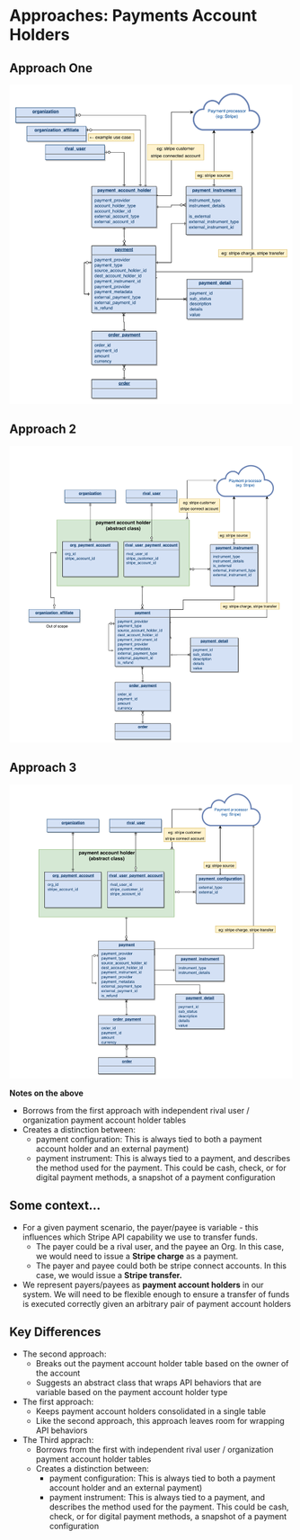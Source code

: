 # Approaches: Payments Account Holders



## Approach One
![image info](./images/approach-1.png)


## Approach 2
![image info](./images/approach-2.png)


## Approach 3
![image info](./images/approach-3.png)

**Notes on the above**

* Borrows from the first approach with independent rival user / organization payment account holder tables
* Creates a distinction between:
    * payment configuration: This is always tied to both a payment account holder and an external payment)
    * payment instrument: This is always tied to a payment, and describes the method used for the payment. This could be cash, check, or for digital payment methods, a snapshot of a payment configuration



## Some context...

* For a given payment scenario, the payer/payee is variable - this influences which Stripe API capability we use to transfer funds.
    * The payer could be a rival user, and the payee an Org. In this case, we would need to issue a **Stripe charge** as a payment.
    * The payer and payee could both be stripe connect accounts. In this case, we would issue a **Stripe transfer.**
* We represent payers/payees as **payment account holders** in our system. We will need to be flexible enough to ensure a transfer of funds is executed correctly given an arbitrary pair of payment account holders

## Key Differences

* The second approach: 
    * Breaks out the payment account holder table based on the owner of the account
    * Suggests an abstract class that wraps API behaviors that are variable based on the payment account holder type
* The first approach:
    * Keeps payment account holders consolidated in a single table
    * Like the second approach, this approach leaves room for wrapping API behaviors
* The Third apprach:
    * Borrows from the first with independent rival user / organization payment account holder tables
    * Creates a distinction between:
        * payment configuration: This is always tied to both a payment account holder and an external payment)
        * payment instrument: This is always tied to a payment, and describes the method used for the payment. This could be cash, check, or for digital payment methods, a snapshot of a payment configuration

